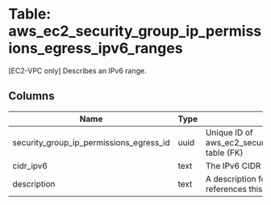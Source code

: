 
# Table: aws_ec2_security_group_ip_permissions_egress_ipv6_ranges
[EC2-VPC only] Describes an IPv6 range.
## Columns
| Name        | Type           | Description  |
| ------------- | ------------- | -----  |
|security_group_ip_permissions_egress_id|uuid|Unique ID of aws_ec2_security_group_ip_permissions_egresses table (FK)|
|cidr_ipv6|text|The IPv6 CIDR range.|
|description|text|A description for the security group rule that references this IPv6 address range.|
